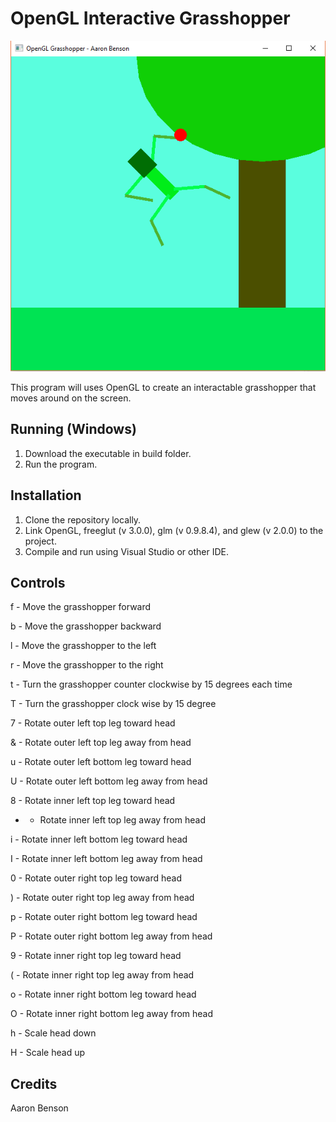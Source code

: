 # OpenGL Interactive Grasshopper

![alt tag](https://raw.githubusercontent.com/Aaron-Benson/opengl-interactive-grasshopper/master/graphic.png)

This program will uses OpenGL to create an interactable grasshopper that moves around on the screen.

## Running (Windows)

1. Download the executable in build folder.
2. Run the program.

## Installation 

1. Clone the repository locally.
2. Link OpenGL, freeglut (v 3.0.0), glm (v 0.9.8.4), and glew (v 2.0.0) to the project.
3. Compile and run using Visual Studio or other IDE.

## Controls

f - Move the grasshopper forward

b - Move the grasshopper backward

l - Move the grasshopper to the left

r - Move the grasshopper to the right

t - Turn the grasshopper counter clockwise by 15 degrees each time

T - Turn the grasshopper clock wise by 15 degree 


7 - Rotate outer left top leg toward head

& - Rotate outer left top leg away from head

u - Rotate outer left bottom leg toward head

U - Rotate outer left bottom leg away from head

8 - Rotate inner left top leg toward head

* - Rotate inner left top leg away from head

i - Rotate inner left bottom leg toward head

I - Rotate inner left bottom leg away from head

0 - Rotate outer right top leg toward head

) - Rotate outer right top leg away from head

p - Rotate outer right bottom leg toward head

P - Rotate outer right bottom leg away from head

9 - Rotate inner right top leg toward head

( - Rotate inner right top leg away from head

o - Rotate inner right bottom leg toward head

O - Rotate inner right bottom leg away from head

h - Scale head down

H - Scale head up

## Credits

Aaron Benson